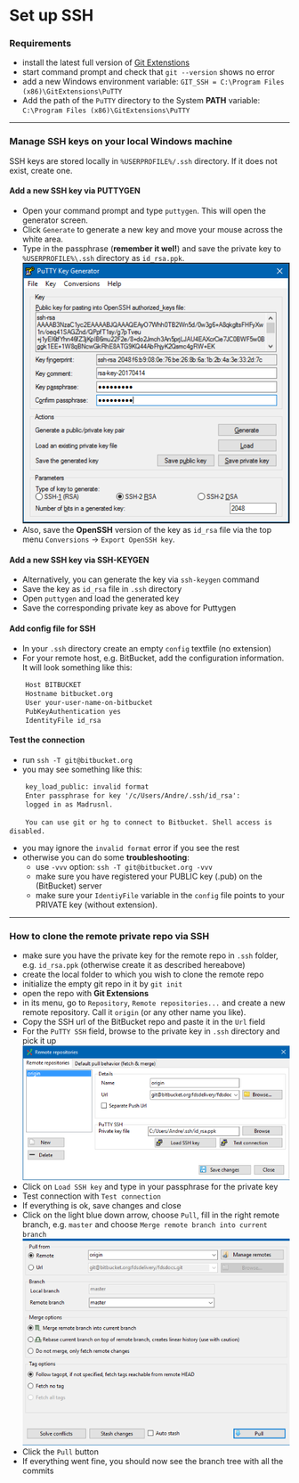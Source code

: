 # Set up SSH

### Requirements

* install the latest full version of [Git Extenstions](https://gitextensions.github.io/)
* start command prompt and check that `git --version` shows no error
* add a new Windows environment variable: `GIT_SSH = C:\Program Files (x86)\GitExtensions\PuTTY`
* Add the path of the `PuTTY` directory to the System __PATH__ variable: `C:\Program Files (x86)\GitExtensions\PuTTY`

---

### Manage SSH keys on your local Windows machine

SSH keys are stored locally in `%USERPROFILE%/.ssh` directory. If it does not exist, create one.

#### Add a new SSH key via PUTTYGEN

* Open your command prompt and type `puttygen`. This will open the generator screen.
* Click `Generate` to generate a new key and move your mouse across the white area.
* Type in the passphrase (__remember it wel!__) and save the private key to `%USERPROFILE%\.ssh` directory as `id_rsa.ppk`.  
![puttygen](../img/ssh_new.png)
* Also, save the __OpenSSH__ version of the key as `id_rsa` file via the top menu `Conversions` -> `Export OpenSSH key`.

#### Add a new SSH key via SSH-KEYGEN

* Alternatively, you can generate the key via `ssh-keygen` command
* Save the key as `id_rsa` file in `.ssh` directory
* Open `puttygen` and load the generated key
* Save the corresponding private key as above for Puttygen

#### Add config file for SSH

* In your `.ssh` directory create an empty `config` textfile (no extension)
* For your remote host, e.g. BitBucket, add the configuration information. It will look something like this:
```none
    Host BITBUCKET
    Hostname bitbucket.org
    User your-user-name-on-bitbucket
    PubKeyAuthentication yes
    IdentityFile id_rsa
```

#### Test the connection

* run `ssh -T git@bitbucket.org`
* you may see something like this:
```none
    key_load_public: invalid format
    Enter passphrase for key '/c/Users/Andre/.ssh/id_rsa':
    logged in as Madrusnl.

    You can use git or hg to connect to Bitbucket. Shell access is disabled.
```
* you may ignore the `invalid format` error if you see the rest
* otherwise you can do some __troubleshooting__:
    * use `-vvv` option: `ssh -T git@bitbucket.org -vvv`
    * make sure you have registered your PUBLIC key (.pub) on the (BitBucket) server
    * make sure your `IdentiyFile` variable in the `config` file points to your PRIVATE key (without extension).

---

### How to clone the remote private repo via SSH

* make sure you have the private key for the remote repo in `.ssh` folder, e.g. `id_rsa.ppk` (otherwise create it as described hereabove)
* create the local folder to which you wish to clone the remote repo
* initialize the empty git repo in it by `git init`
* open the repo with __Git Extensions__
* in its menu, go to `Repository`, `Remote repositories...` and create a new remote repository. Call it `origin` (or any other name you like). 
* Copy the SSH url of the BitBucket repo and paste it in the `Url` field
* For the `PuTTY SSH` field, browse to the private key in `.ssh` directory and pick it up
    ![remote ssh](../img/ssh_remote.png)
* Click on `Load SSH key` and type in your passphrase for the private key
* Test connection with `Test connection`
* If everything is ok, save changes and close
* Click on the light blue down arrow, choose `Pull`, fill in the right remote branch, e.g. `master` and choose `Merge remote branch into current branch`
    ![pull via ssh](../img/ssh_pull.png)
* Click the `Pull` button
* If everything went fine, you should now see the branch tree with all the commits
